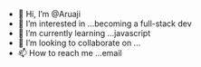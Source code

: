 - 👋 Hi, I’m @Aruaji
- 👀 I’m interested in ...becoming a full-stack dev
- 🌱 I’m currently learning ...javascript
- 💞️ I’m looking to collaborate on ...
- 📫 How to reach me ...email

<!---
Aruaji/Aruaji is a ✨ special ✨ repository because its `README.md` (this file) appears on your GitHub profile.
You can click the Preview link to take a look at your changes.
--->
